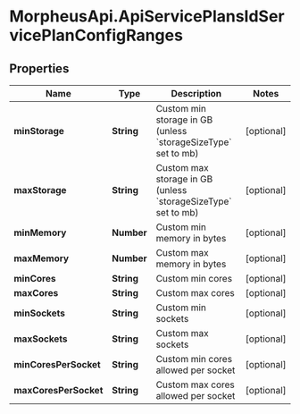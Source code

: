 # MorpheusApi.ApiServicePlansIdServicePlanConfigRanges

## Properties

Name | Type | Description | Notes
------------ | ------------- | ------------- | -------------
**minStorage** | **String** | Custom min storage in GB (unless &#x60;storageSizeType&#x60; set to mb) | [optional] 
**maxStorage** | **String** | Custom max storage in GB (unless &#x60;storageSizeType&#x60; set to mb) | [optional] 
**minMemory** | **Number** | Custom min memory in bytes | [optional] 
**maxMemory** | **Number** | Custom max memory in bytes | [optional] 
**minCores** | **String** | Custom min cores | [optional] 
**maxCores** | **String** | Custom max cores | [optional] 
**minSockets** | **String** | Custom min sockets | [optional] 
**maxSockets** | **String** | Custom max sockets | [optional] 
**minCoresPerSocket** | **String** | Custom min cores allowed per socket | [optional] 
**maxCoresPerSocket** | **String** | Custom max cores allowed per socket | [optional] 


